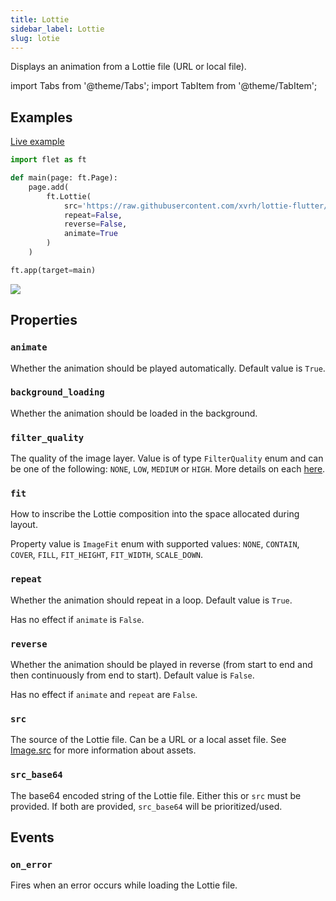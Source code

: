```yaml
---
title: Lottie
sidebar_label: Lottie
slug: lotie
---
```


Displays an animation from a Lottie file (URL or local file).

import Tabs from '@theme/Tabs';
import TabItem from '@theme/TabItem';

## Examples

[Live example](https://flet-controls-gallery.fly.dev/utility/lottie)

<Tabs groupId="language">
  <TabItem value="python" label="Python" default>

```python
import flet as ft

def main(page: ft.Page):
    page.add(
        ft.Lottie(
            src='https://raw.githubusercontent.com/xvrh/lottie-flutter/master/example/assets/Mobilo/A.json',
            repeat=False,
            reverse=False,
            animate=True
        )
    )

ft.app(target=main)
```

  </TabItem>
</Tabs>

<img src="/img/docs/controls/lottie/basic-lottie.gif" className="screenshot-40" />

## Properties

### `animate`

Whether the animation should be played automatically. Default value is `True`.

### `background_loading`

Whether the animation should be loaded in the background.

### `filter_quality`

The quality of the image layer. Value is of type `FilterQuality` enum and can be one of the
following: `NONE`, `LOW`, `MEDIUM` or `HIGH`. More details on
each [here](https://api.flutter.dev/flutter/dart-ui/FilterQuality.html).

### `fit`

How to inscribe the Lottie composition into the space allocated during layout.

Property value is `ImageFit` enum with supported
values: `NONE`, `CONTAIN`, `COVER`, `FILL`, `FIT_HEIGHT`, `FIT_WIDTH`, `SCALE_DOWN`.

### `repeat`

Whether the animation should repeat in a loop. Default value is `True`.

Has no effect if `animate` is `False`.

### `reverse`

Whether the animation should be played in reverse (from start to end and then continuously from end to start). Default
value is `False`.

Has no effect if `animate` and `repeat` are `False`.

### `src`

The source of the Lottie file. Can be a URL or a local asset file. See [Image.src](/docs/controls/image#src) for more
information about assets.

### `src_base64`

The base64 encoded string of the Lottie file. Either this or `src` must be provided. If both are provided, `src_base64`
will be prioritized/used.

## Events

### `on_error`

Fires when an error occurs while loading the Lottie file.